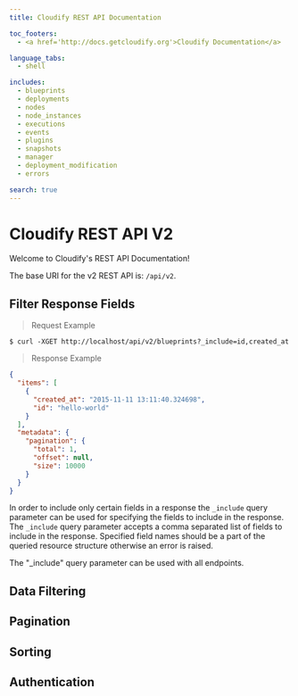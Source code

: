 ```yaml
---
title: Cloudify REST API Documentation

toc_footers:
  - <a href='http://docs.getcloudify.org'>Cloudify Documentation</a>

language_tabs:
  - shell

includes:
  - blueprints
  - deployments
  - nodes
  - node_instances
  - executions
  - events
  - plugins
  - snapshots
  - manager
  - deployment_modification
  - errors

search: true
---
```


# Cloudify REST API V2
Welcome to Cloudify's REST API Documentation!

The base URI for the v2 REST API is: `/api/v2`.

## Filter Response Fields

> Request Example

```shell
$ curl -XGET http://localhost/api/v2/blueprints?_include=id,created_at
```

> Response Example

```json
{
  "items": [
    {
      "created_at": "2015-11-11 13:11:40.324698",
      "id": "hello-world"
    }
  ],
  "metadata": {
    "pagination": {
      "total": 1,
      "offset": null,
      "size": 10000
    }
  }
}
```

In order to include only certain fields in a response the `_include` query parameter can be used for specifying the fields to include in the response. The `_include` query parameter accepts a comma separated list of fields to include in the response. Specified field names should be a part of the queried resource structure otherwise an error is raised.

<aside class="notice">
  The "_include" query parameter can be used with all endpoints.
</aside>


## Data Filtering

## Pagination

## Sorting

## Authentication
